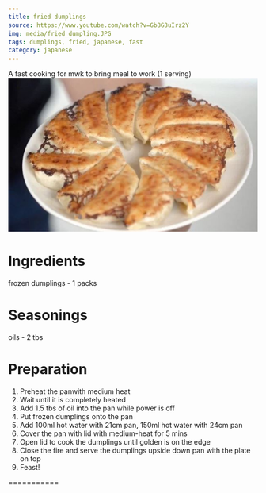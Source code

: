 ```yaml
---
title: fried dumplings
source: https://www.youtube.com/watch?v=Gb8G8uIrz2Y
img: media/fried_dumpling.JPG
tags: dumplings, fried, japanese, fast
category: japanese
---
```


A fast cooking for mwk to bring meal to work (1 serving)
![Fried Dumpling](media/fried_dumpling.JPG)

Ingredients 
===========
frozen dumplings - 1 packs

Seasonings
===========

oils - 2 tbs

Preparation
===========

1. Preheat the panwith medium heat
2. Wait until it is completely heated
3. Add 1.5 tbs of oil into the pan while power is off
4. Put frozen dumplings onto the pan
5. Add 100ml hot water with 21cm pan, 150ml hot water with 24cm pan
6. Cover the pan with lid with medium-heat for 5 mins
6. Open lid to cook the dumplings until golden is on the edge
7. Close the fire and serve the dumplings upside down pan with the plate on top 
8. Feast!

===========

